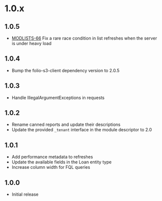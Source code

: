 # 1.0.x

## 1.0.5
- [MODLISTS-66](https://issues.folio.org/browse/MODLISTS-66) Fix a rare race condition in list refreshes when the server is under heavy load

## 1.0.4
- Bump the folio-s3-client dependency version to 2.0.5

## 1.0.3
- Handle IllegalArgumentExceptions in requests

## 1.0.2
- Rename canned reports and update their descriptions
- Update the provided `_tenant` interface in the module descriptor to 2.0

## 1.0.1
- Add performance metadata to refreshes
- Update the available fields in the Loan entity type
- Increase column width for FQL queries

## 1.0.0
- Initial release

